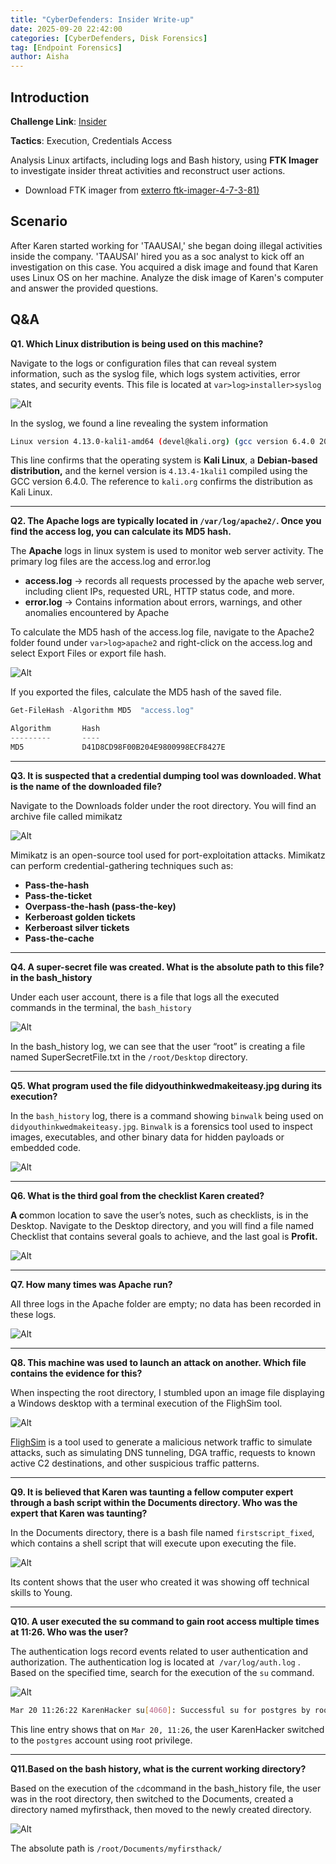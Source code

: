 ```yaml
---
title: "CyberDefenders: Insider Write-up"
date: 2025-09-20 22:42:00
categories: [CyberDefenders, Disk Forensics]
tag: [Endpoint Forensics]
author: Aisha
---
```



## Introduction


**Challenge Link**: [Insider](https://cyberdefenders.org/blueteam-ctf-challenges/insider/)

**Tactics**: Execution, Credentials Access 

Analysis Linux artifacts, including logs and Bash history, using **FTK Imager** to investigate insider threat activities and reconstruct user actions.  

- Download FTK imager from [exterro ftk-imager-4-7-3-81)](https://www.exterro.com/ftk-product-downloads/ftk-imager-4-7-3-81)

## Scenario

After Karen started working for 'TAAUSAI,' she began doing illegal activities inside the company. 'TAAUSAI' hired you as a soc analyst to kick off an investigation on this case. You acquired a disk image and found that Karen uses Linux OS on her machine. Analyze the disk image of Karen's computer and answer the provided questions.

## Q&A

**Q1. Which Linux distribution is being used on this machine?**

Navigate to the logs or configuration files that can reveal system information, such as the syslog file, which logs system activities, error states, and security events. This file is located at `var>log>installer>syslog`

![Alt](/images/Insider/1.webp)

In the syslog, we found a line revealing the system information 

```bash
Linux version 4.13.0-kali1-amd64 (devel@kali.org) (gcc version 6.4.0 20170920 (Debian 6.4.0-7)) #1 SMP Debian 4.13.4-1kali1 (2017-10-03)

```

This line confirms that the operating system is **Kali Linux**, a **Debian-based distribution,** and the kernel version is `4.13.4-1kali1` compiled using the GCC version 6.4.0. The reference to `kali.org` confirms the distribution as Kali Linux.

---

**Q2. The Apache logs are typically located in `/var/log/apache2/`. Once you find the access log, you can calculate its MD5 hash.**

The **Apache** logs in linux system is used to monitor web server activity. The primary log files are the access.log and error.log

- **access.log** → records all requests processed by the apache web server, including client IPs, requested URL, HTTP status code, and more.
- **error.log** → Contains information about errors, warnings, and other anomalies encountered by Apache

To calculate the MD5 hash of the access.log file, navigate to the Apache2 folder found under `var>log>apache2` and right-click on the access.log and select Export Files or export file hash. 

![Alt](/images/Insider/2.webp)

If you exported the files, calculate the MD5 hash of the saved file.

```powershell
Get-FileHash -Algorithm MD5  "access.log"

Algorithm       Hash                                                                   Path
---------       ----                                                                   ----
MD5             D41D8CD98F00B204E9800998ECF8427E                                      

```

---

**Q3. It is suspected that a credential dumping tool was downloaded. What is the name of the downloaded file?**

Navigate to the Downloads folder under the root directory. You will find an archive file called mimikatz 

![Alt](/images/Insider/3.webp)

Mimikatz is an open-source tool used for port-exploitation attacks. Mimikatz can perform credential-gathering techniques such as:

- **Pass-the-hash**
- **Pass-the-ticket**
- **Overpass-the-hash (pass-the-key)**
- **Kerberoast golden tickets**
- **Kerberoast silver tickets**
- **Pass-the-cache**

---

**Q4. A super-secret file was created. What is the absolute path to this file?
in the bash_history**

Under each user account, there is a file that logs all the executed commands in the terminal, the `bash_history` 

![Alt](/images/Insider/4.webp)

In the bash_history log, we can see that the user “root” is creating a file named SuperSecretFile.txt in the `/root/Desktop` directory. 

---

**Q5. What program used the file didyouthinkwedmakeiteasy.jpg during its execution?**

In the `bash_history` log, there is a command showing `binwalk` being used on `didyouthinkwedmakeiteasy.jpg`. `Binwalk` is a forensics tool used to inspect images, executables, and other binary data for hidden payloads or embedded code.

![Alt](/images/Insider/5.webp)

---

**Q6. What is the third goal from the checklist Karen created?**

**A c**ommon location to save the user’s notes, such as checklists, is in the Desktop. Navigate to the Desktop directory, and you will find a file named Checklist that contains several goals to achieve, and the last goal is **Profit.** 

![Alt](/images/Insider/6.webp)

---

**Q7. How many times was Apache run?**

All three logs in the Apache folder are empty; no data has been recorded in these logs. 

![Alt](/images/Insider/7.webp)

---

**Q8. This machine was used to launch an attack on another. Which file contains the evidence for this?**

When inspecting the root directory, I stumbled upon an image file displaying a Windows desktop  with a terminal execution of the FlighSim tool. 

![Alt](/images/Insider/8.webp)

[FlighSim](https://github.com/alphasoc/flightsim) is a tool used to generate a malicious network traffic to simulate attacks, such as simulating DNS tunneling, DGA traffic, requests to known active C2 destinations, and other suspicious traffic patterns.

---

**Q9. It is believed that Karen was taunting a fellow computer expert through a bash script within the Documents directory. Who was the expert that Karen was taunting?**

In the Documents directory, there is a bash file named `firstscript_fixed`, which contains a shell script that will execute upon executing the file. 

![Alt](/images/Insider/9.webp)

Its content shows that the user who created it was showing off technical skills to Young.

---

**Q10. A user executed the su command to gain root access multiple times at 11:26. Who was the user?**

The authentication logs record events related to user authentication and authorization. The authentication log is located at  `/var/log/auth.log` . Based on the specified time, search for the execution of the `su` command.

![Alt](/images/Insider/10.webp)

```bash
Mar 20 11:26:22 KarenHacker su[4060]: Successful su for postgres by root

```

This line entry shows that on `Mar 20, 11:26`, the user KarenHacker switched to the `postgres` account using root privilege.

---

**Q11.Based on the bash history, what is the current working directory?**

Based on the execution of the `cd`command in the bash_history file, the user was in the root directory, then switched to the Documents, created a directory named myfirsthack, then moved to the newly created directory. 

![Alt](/images/Insider/11.webp)

The absolute path is `/root/Documents/myfirsthack/`
